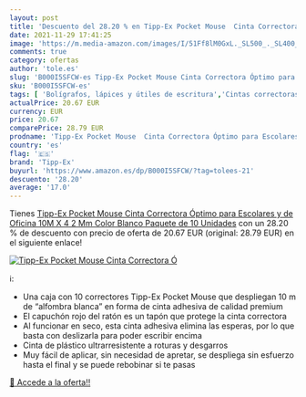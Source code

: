 ```yaml
---
layout: post
title: 'Descuento del 28.20 % en Tipp-Ex Pocket Mouse  Cinta Correctora Ó'
date: 2021-11-29 17:41:25
image: 'https://m.media-amazon.com/images/I/51Ff8lM0GxL._SL500_._SL400_.jpg'
comments: true
category: ofertas
author: 'tole.es'
slug: 'B000I5SFCW-es Tipp-Ex Pocket Mouse Cinta Correctora Óptimo para...'
sku: 'B000I5SFCW-es'
tags: [ 'Bolígrafos, lápices y útiles de escritura','Cintas correctoras de tinta','Correctores y gomas de borrar','Oficina y papelería','tipp-ex', ]
actualPrice: 20.67 EUR
currency: EUR
price: 20.67
comparePrice: 28.79 EUR
prodname: 'Tipp-Ex Pocket Mouse  Cinta Correctora Óptimo para Escolares y de Oficina  10M X 4 2 Mm  Color Blanco  Paquete de 10 Unidades'
country: 'es'
flag: '🇪🇸'
brand: 'Tipp-Ex'
buyurl: 'https://www.amazon.es/dp/B000I5SFCW/?tag=tolees-21'
descuento: '28.20'
average: '17.0'
---
```


Tienes [Tipp-Ex Pocket Mouse  Cinta Correctora Óptimo para Escolares y de Oficina  10M X 4 2 Mm  Color Blanco  Paquete de 10 Unidades](https://www.amazon.es/dp/B000I5SFCW/?tag=tolees-21) con un 28.20 % de descuento con precio de oferta de 20.67 EUR (original: 28.79 EUR) en el siguiente enlace!

[![Tipp-Ex Pocket Mouse  Cinta Correctora Ó](https://m.media-amazon.com/images/I/51Ff8lM0GxL._SL500_._SL400_.jpg)](https://www.amazon.es/dp/B000I5SFCW/?tag=tolees-21)

ℹ️:

- Una caja con 10 correctores Tipp-Ex Pocket Mouse que despliegan 10 m de “alfombra blanca” en forma de cinta adhesiva de calidad premium
- El capuchón rojo del ratón es un tapón que protege la cinta correctora
- Al funcionar en seco, esta cinta adhesiva elimina las esperas, por lo que basta con deslizarla para poder escribir encima
- Cinta de plástico ultrarresistente a roturas y desgarros
- Muy fácil de aplicar, sin necesidad de apretar, se despliega sin esfuerzo hasta el final y se puede rebobinar si te pasas

[🛒 Accede a la oferta!!](https://www.amazon.es/dp/B000I5SFCW/?tag=tolees-21)
